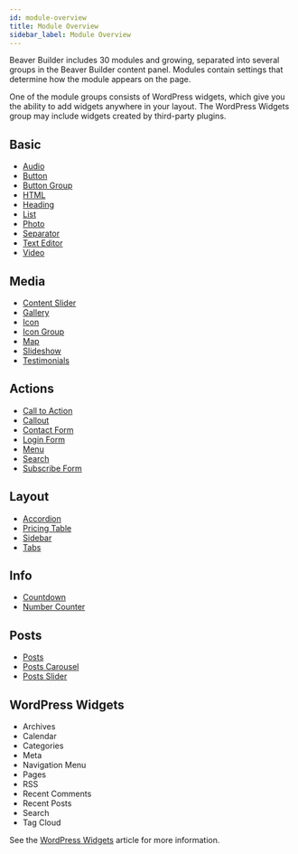 ```yaml
---
id: module-overview
title: Module Overview
sidebar_label: Module Overview
---
```


Beaver Builder includes 30 modules and growing, separated into several groups in the Beaver Builder content panel. Modules contain settings that determine how the module appears on the page.

One of the module groups consists of WordPress widgets, which give you the ability to add widgets anywhere in your layout. The WordPress Widgets group may include widgets created by third-party plugins.

## Basic

* [Audio](/beaver-builder/layouts/modules/audio.md)
* [Button](/beaver-builder/layouts/modules/button/button.md)
* [Button Group](/beaver-builder/layouts/modules/button-group.md)
* [HTML](/beaver-builder/layouts/modules/html.md)
* [Heading](/beaver-builder/layouts/modules/heading.md)
* [List](/beaver-builder/layouts/modules/list.md)
* [Photo](/beaver-builder/layouts/modules/photo/photo.md)
* [Separator](/beaver-builder/layouts/modules/separator.md)
* [Text Editor](/beaver-builder/layouts/modules/text-editor/text.md)
* [Video](/beaver-builder/layouts/modules/video/video.md)

## Media

* [Content Slider](/beaver-builder/layouts/modules/content-slider.md)
* [Gallery](/beaver-builder/layouts/modules/gallery/gallery.md)
* [Icon](/beaver-builder/layouts/modules/icon-and-icon-group.md)
* [Icon Group](/beaver-builder/layouts/modules/icon-and-icon-group.md)
* [Map](/beaver-builder/layouts/modules/map.md)
* [Slideshow](/beaver-builder/layouts/modules/slideshow.md)
* [Testimonials](/beaver-builder/layouts/modules/testimonials.md)

## Actions

* [Call to Action](/beaver-builder/layouts/modules/callout-and-call-to-action#call-to-action-module-settings)
* [Callout](/beaver-builder/layouts/modules/callout-and-call-to-action#callout-module-settings)
* [Contact Form](/beaver-builder/layouts/modules/contact-form/contact-form.md)
* [Login Form](/beaver-builder/layouts/modules/login-form.md)
* [Menu](/beaver-builder/layouts/modules/menu/menu.md)
* [Search](/beaver-builder/layouts/modules/search/search.md)
* [Subscribe Form](/beaver-builder/layouts/modules/subscribe-form/subscribe-form.md)

## Layout

* [Accordion](/beaver-builder/layouts/modules/accordion/accordion.md)
* [Pricing Table](/beaver-builder/layouts/modules/pricing-table.md)
* [Sidebar](/beaver-builder/layouts/modules/sidebar.md)
* [Tabs](/beaver-builder/layouts/modules/tabs/tabs.md)

## Info

* [Countdown](/beaver-builder/layouts/modules/countdown.md)
* [Number Counter](/beaver-builder/layouts/modules/number-counter.md)

## Posts

* [Posts](/beaver-builder/layouts/modules/posts/posts.md)
* [Posts Carousel](/beaver-builder/layouts/modules/posts/posts-carousel.md)
* [Posts Slider](/beaver-builder/layouts/modules/posts/posts-slider.md)

## WordPress Widgets

* Archives
* Calendar
* Categories
* Meta
* Navigation Menu
* Pages
* RSS
* Recent Comments
* Recent Posts
* Search
* Tag Cloud

See the [WordPress Widgets](/beaver-builder/layouts/modules/wordpress-widgets.md) article for more information.
